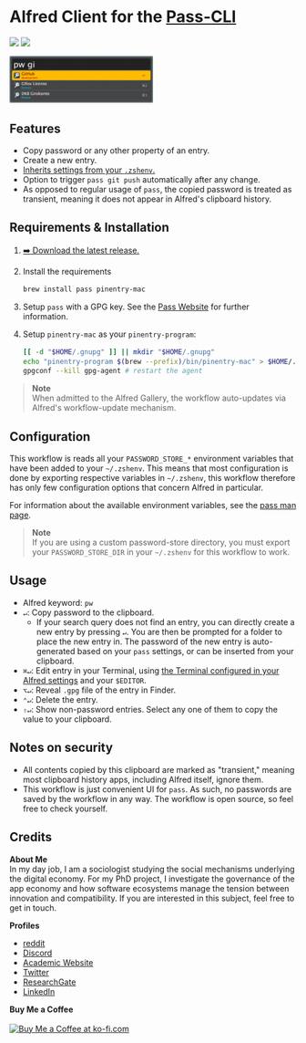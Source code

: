 # Alfred Client for the [Pass-CLI](https://www.passwordstore.org/)
![](https://img.shields.io/github/downloads/chrisgrieser/alfred-pass/total?label=Total%20Downloads&style=plastic) ![](https://img.shields.io/github/v/release/chrisgrieser/alfred-pass?label=Latest%20Release&style=plastic)

<img src="./assets/showcase.png" alt="showcase" width="50%">

## Features
- Copy password or any other property of an entry.
- Create a new entry.
- [Inherits settings from your `.zshenv`.](#configuration)
- Option to trigger `pass git push` automatically after any change.
- As opposed to regular usage of `pass`, the copied password is treated as
  transient, meaning it does not appear in Alfred's clipboard history.

## Requirements & Installation
1. [➡️ Download the latest release.](https://github.com/chrisgrieser/alfred-pass/releases/latest)
2. Install the requirements

    ```bash
    brew install pass pinentry-mac
    ```

3. Setup `pass` with a GPG key. See the [Pass Website](https://www.passwordstore.org/) for further information.
4. Setup `pinentry-mac` as your `pinentry-program`:

    ```bash
    [[ -d "$HOME/.gnupg" ]] || mkdir "$HOME/.gnupg"
    echo "pinentry-program $(brew --prefix)/bin/pinentry-mac" > $HOME/.gnupg/gpg-agent.conf
    gpgconf --kill gpg-agent # restart the agent
    ```

> __Note__  
> When admitted to the Alfred Gallery, the workflow auto-updates via Alfred's workflow-update mechanism.

## Configuration
This workflow is reads all your `PASSWORD_STORE_*` environment variables that have been added to your `~/.zshenv`. This means that most configuration is done by exporting respective variables in `~/.zshenv`, this workflow therefore has only few configuration options that concern Alfred in particular. 

For information about the available environment variables, see the [pass man page](https://git.zx2c4.com/password-store/about/).

> __Note__  
> If you are using a custom password-store directory, you must export your `PASSWORD_STORE_DIR` in your `~/.zshenv` for this workflow to work. 

## Usage
- Alfred keyword: `pw`
- `↵`: Copy password to the clipboard. 
    - If your search query does not find an entry, you can directly create a new entry by pressing `↵`. You are then be prompted for a folder to place the new entry in. The password of the new entry is auto-generated based on your `pass` settings, or can be inserted from your clipboard.
- `⌘↵`: Edit entry in your Terminal, using [the Terminal configured in your
  Alfred settings](https://www.alfredapp.com/help/features/terminal/) and your `$EDITOR`.
- `⌥↵`: Reveal `.gpg` file of the entry in Finder.
- `⌃↵`: Delete the entry.
- `⇧↵`: Show non-password entries. Select any one of them to copy the value to
  your clipboard.

## Notes on security
- All contents copied by this clipboard are marked as "transient," meaning most
  clipboard history apps, including Alfred itself, ignore them. 
- This workflow is just convenient UI for `pass`. As such, no passwords are saved by the workflow in any way. The workflow is open source, so feel free to check yourself.

## Credits
<!-- vale Google.FirstPerson = NO -->
__About Me__  
In my day job, I am a sociologist studying the social mechanisms underlying the digital economy. For my PhD project, I investigate the governance of the app economy and how software ecosystems manage the tension between innovation and compatibility. If you are interested in this subject, feel free to get in touch.

__Profiles__  
- [reddit](https://www.reddit.com/user/pseudometapseudo)
- [Discord](https://discordapp.com/users/462774483044794368/)
- [Academic Website](https://chris-grieser.de/)
- [Twitter](https://twitter.com/pseudo_meta)
- [ResearchGate](https://www.researchgate.net/profile/Christopher-Grieser)
- [LinkedIn](https://www.linkedin.com/in/christopher-grieser-ba693b17a/)

__Buy Me a Coffee__  
<br>
<a href='https://ko-fi.com/Y8Y86SQ91' target='_blank'><img height='36' style='border:0px;height:36px;' src='https://cdn.ko-fi.com/cdn/kofi1.png?v=3' border='0' alt='Buy Me a Coffee at ko-fi.com' /></a>
